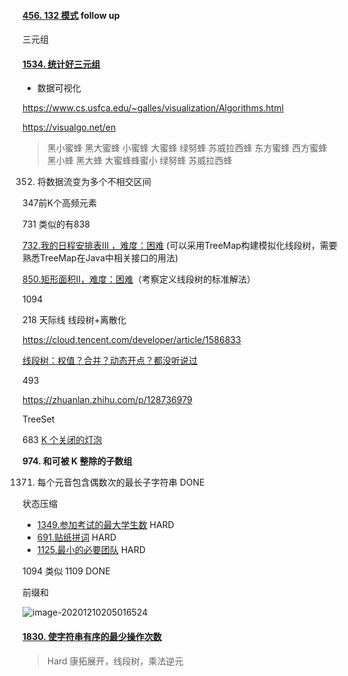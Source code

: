 



#### [456. 132 模式](https://leetcode-cn.com/problems/132-pattern/) follow up

三元组

#### [1534. 统计好三元组](https://leetcode-cn.com/problems/count-good-triplets/)











-  数据可视化

https://www.cs.usfca.edu/~galles/visualization/Algorithms.html



https://visualgo.net/en



>  黑小蜜蜂 黑大蜜蜂 小蜜蜂 大蜜蜂  绿努蜂 苏威拉西蜂 东方蜜蜂 西方蜜蜂 黑小蜂 黑大蜂 大蜜蜂蜂蜜小 绿努蜂  苏威拉西蜂









352. 将数据流变为多个不相交区间

347前K个高频元素

731  类似的有838

[732.我的日程安排表III ，难度：困难](https://leetcode-cn.com/problems/my-calendar-iii/) (可以采用TreeMap构建模拟化线段树，需要熟悉TreeMap在Java中相关接口的用法)

[850.矩形面积II，难度：困难](https://leetcode-cn.com/problems/rectangle-area-ii/)（考察定义线段树的标准解法）



1094





218 天际线  线段树+离散化

https://cloud.tencent.com/developer/article/1586833



[线段树：权值？合并？动态开点？都没听说过](https://github.tiankonguse.com/blog/2021/09/20/segment-merge.html)



493

https://zhuanlan.zhihu.com/p/128736979





TreeSet

683 [ K 个关闭的灯泡](https://leetcode-cn.com/problems/k-empty-slots) 









**974. 和可被 K 整除的子数组**

1371. 每个元音包含偶数次的最长子字符串  DONE





状态压缩

- [1349.参加考试的最大学生数](https://leetcode-cn.com/problems/maximum-students-taking-exam/)  HARD
- [691.贴纸拼词](https://leetcode-cn.com/problems/stickers-to-spell-word/) HARD 
- [1125.最小的必要团队](https://leetcode-cn.com/problems/smallest-sufficient-team/)  HARD





1094 类似 1109  DONE

 

前缀和

![image-20201210205016524](D:\Dev\SrcCode\geek-algorithm-leetcode\src\main\leetcode_manuscripts\todo\TODO_LIST.assets\image-20201210205016524.png)

 



#### [1830. 使字符串有序的最少操作次数](https://leetcode-cn.com/problems/minimum-number-of-operations-to-make-string-sorted/)

> Hard 康拓展开，线段树，乘法逆元

